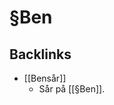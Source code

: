 # §Ben

## Backlinks
* [[Bensår]]
	* Sår på [[§Ben]].

<!-- {BearID:2DF16FE8-87F0-448D-8DCD-0683623237ED-21842-00003B96D2DCEF74} -->
